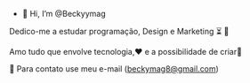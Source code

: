- 👋 Hi, I’m @Beckyymag

Dedico-me a estudar programação, Design e Marketing ⏳ 🧡

Amo tudo que envolve tecnologia,❤️	e  a possibilidade de criar🦋

📧 Para contato use meu e-mail (beckymag8@gmail.com)




